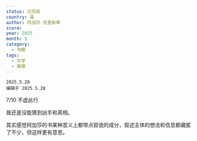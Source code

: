 ```yaml
---
status: 已完成
country: 英
author: 阿加莎·克里斯蒂
score:
year: 2025
month: 5
category:
  - 书籍
tags:
  - 文学
  - 推理
---
```

	2025.5.28
	编辑于 2025.5.28

7/10 不虚此行

我还是没能猜到凶手和真相。

其实感觉阿加莎的书某种意义上都带点叙诡的成分，叙述主体的想法和信息都藏匿了不少，但这样更有意思。
